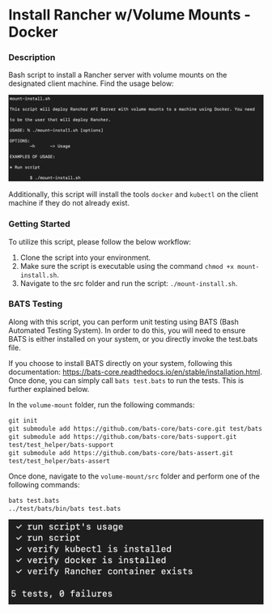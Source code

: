# Install Rancher w/Volume Mounts - Docker

### Description
Bash script to install a Rancher server with volume mounts on the designated client machine. Find the usage below:

![Usage](https://github.com/markusewalker/Rancher-Goodies/blob/main/install/docker/volume-mount/mount-install.jpg)

Additionally, this script will install the tools `docker` and `kubectl` on the client machine if they do not already exist.

### Getting Started
To utilize this script, please follow the below workflow:

1. Clone the script into your environment.
2. Make sure the script is executable using the command `chmod +x mount-install.sh`.
3. Navigate to the src folder and run the script: `./mount-install.sh`.

### BATS Testing
Along with this script, you can perform unit testing using BATS (Bash Automated Testing System). In order to do this, you will need to ensure BATS is either installed on your system, or you directly invoke the test.bats file.

If you choose to install BATS directly on your system, following this documentation: https://bats-core.readthedocs.io/en/stable/installation.html. Once done, you can simply call `bats test.bats` to run the tests. This is further explained below.

In the `volume-mount` folder, run the following commands:

```
git init
git submodule add https://github.com/bats-core/bats-core.git test/bats
git submodule add https://github.com/bats-core/bats-support.git test/test_helper/bats-support
git submodule add https://github.com/bats-core/bats-assert.git test/test_helper/bats-assert
```

Once done, navigate to the `volume-mount/src` folder and perform one of the following commands:

```
bats test.bats
../test/bats/bin/bats test.bats
```

![BATS Testing Result](https://github.com/markusewalker/Rancher-Goodies/blob/main/install/docker/volume-mount/bats.jpg)